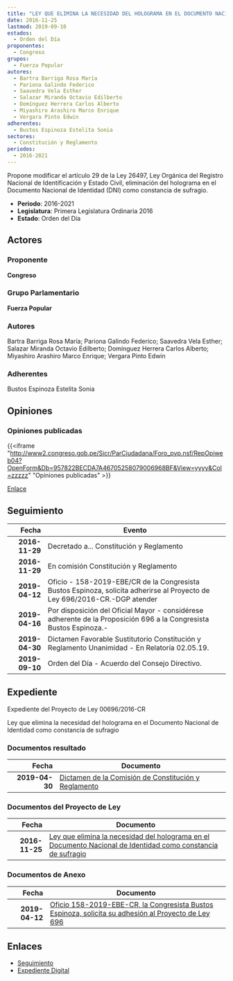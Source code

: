 ```yaml
---
title: "LEY QUE ELIMINA LA NECESIDAD DEL HOLOGRAMA EN EL DOCUMENTO NACIONAL DE IDENTIDAD COMO CONSTANCIA DE SUFRAGIO"
date: 2016-11-25
lastmod: 2019-09-10
estados: 
  - Orden del Día
proponentes: 
  - Congreso
grupos: 
  - Fuerza Popular
autores: 
  - Bartra Barriga Rosa María
  - Pariona Galindo Federico
  - Saavedra Vela Esther
  - Salazar Miranda Octavio Edilberto
  - Domínguez Herrera Carlos Alberto
  - Miyashiro Arashiro Marco Enrique
  - Vergara Pinto Edwin
adherentes: 
  - Bustos Espinoza Estelita Sonia
sectores: 
  - Constitución y Reglamento
periodos: 
  - 2016-2021
---
```


Propone modificar el artículo 29 de la Ley 26497, Ley Orgánica del Registro Nacional de Identificación y Estado Civil, eliminación del holograma en el Documento Nacional de Identidad (DNI) como constancia de sufragio.

- **Periodo**: 2016-2021
- **Legislatura**: Primera Legislatura Ordinaria 2016
- **Estado**: Orden del Día

## Actores

### Proponente

**Congreso**

### Grupo Parlamentario

**Fuerza Popular**

### Autores

Bartra Barriga Rosa María; Pariona Galindo Federico; Saavedra Vela Esther; Salazar Miranda Octavio Edilberto; Domínguez Herrera Carlos Alberto; Miyashiro Arashiro Marco Enrique; Vergara Pinto Edwin

### Adherentes

Bustos Espinoza Estelita Sonia


## Opiniones

### Opiniones publicadas

{{<iframe "http://www2.congreso.gob.pe/Sicr/ParCiudadana/Foro_pvp.nsf/RepOpiweb04?OpenForm&Db=957822BECDA7A46705258079006968BF&View=yyyy&Col=zzzzz" "Opiniones publicadas" >}}

[Enlace](http://www2.congreso.gob.pe/Sicr/ParCiudadana/Foro_pvp.nsf/RepOpiweb04?OpenForm&Db=957822BECDA7A46705258079006968BF&View=yyyy&Col=zzzzz)

## Seguimiento

| Fecha | Evento |
|------:|--------|
| **2016-11-29** | Decretado a... Constitución y Reglamento|
| **2016-11-29** | En comisión Constitución y Reglamento|
| **2019-04-12** | Oficio - 158-2019-EBE/CR de la Congresista Bustos Espinoza, solicita adherirse al Proyecto de Ley 696/2016-CR.-DGP atender|
| **2019-04-16** | Por disposición del Oficial Mayor - considérese adherente de la Proposición 696 a la Congresista Bustos Espinoza.-|
| **2019-04-30** | Dictamen Favorable Sustitutorio Constitución y Reglamento Unanimidad - En Relatoría 02.05.19.|
| **2019-09-10** | Orden del Día - Acuerdo del Consejo Directivo.|


## Expediente

Expediente del Proyecto de Ley 00696/2016-CR

Ley que elimina la necesidad del holograma en el Documento Nacional de Identidad como constancia de sufragio


### Documentos resultado

| Fecha | Documento |
|------:|--------|
| **2019-04-30** | [Dictamen de la Comisión de Constitución y Reglamento](http://www.leyes.congreso.gob.pe/Documentos/2016_2021/Dictamenes/Proyectos_de_Ley/00696DC04MAY20190430.pdf) |

### Documentos del Proyecto de Ley

| Fecha | Documento |
|------:|--------|
| **2016-11-25** | [Ley que elimina la necesidad del holograma en el Documento Nacional de Identidad como constancia de sufragio](http://www.leyes.congreso.gob.pe/Documentos/2016_2021/Proyectos_de_Ley_y_de_Resoluciones_Legislativas/PL0069620161125.pdf) |

### Documentos de Anexo

| Fecha | Documento |
|------:|--------|
| **2019-04-12** | [Oficio 158-2019-EBE-CR, la Congresista Bustos Espinoza, solicita su adhesión al Proyecto de Ley 696](http://www.leyes.congreso.gob.pe/Documentos/2016_2021/Oficios/Oficialia_Mayor/OFICIO-818-2018-2019-ADP-D-CR.pdf) |

## Enlaces 

- [Seguimiento](http://www2.congreso.gob.pehttp://www2.congreso.gob.pe/Sicr/TraDocEstProc/CLProLey2016.nsf/f7fff46988ca05b1052578e100829cc7/8566608b9bf3c44905258077000c9960?OpenDocument)
- [Expediente Digital](http://www2.congreso.gob.pehttp://www2.congreso.gob.pe/Sicr/TraDocEstProc/CLProLey2016.nsf/f7fff46988ca05b1052578e100829cc7/8566608b9bf3c44905258077000c9960?OpenDocument&Click=05257FB7005EB655.eb71d0cf91d8294e05256cdf006b5706/$Body/0.1C6C)
